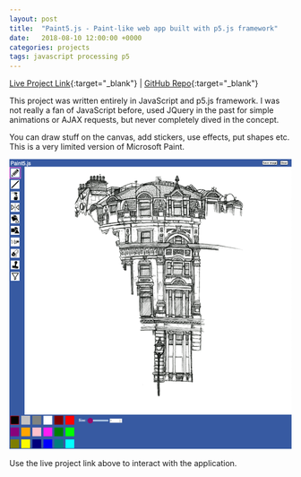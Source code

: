 ```yaml
---
layout: post
title:  "Paint5.js - Paint-like web app built with p5.js framework"
date:   2018-08-10 12:00:00 +0000
categories: projects
tags: javascript processing p5
---
```

[Live Project Link](https://paint5.netlify.app/){:target="_blank"} |
[GitHub Repo](https://github.com/gokhj/paint5js){:target="_blank"}

This project was written entirely in JavaScript and p5.js framework. I was not really a fan of JavaScript before, used JQuery in the past for simple animations or AJAX requests, but never completely dived in the concept.

You can draw stuff on the canvas, add stickers, use effects, put shapes etc. This is a very limited version of Microsoft Paint.

![App Screenshot](/assets/paint5/paint5.png)

Use the live project link above to interact with the application.

